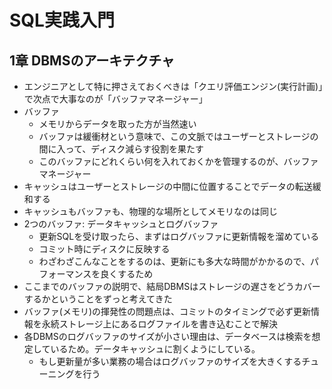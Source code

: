 # SQL実践入門

## 1章 DBMSのアーキテクチャ

- エンジニアとして特に押さえておくべきは「クエリ評価エンジン(実行計画)」で次点で大事なのが「バッファマネージャー」
- バッファ
  - メモリからデータを取った方が当然速い
  - バッファは緩衝材という意味で、この文脈ではユーザーとストレージの間に入って、ディスク減らす役割を果たす
  - このバッファにどれくらい何を入れておくかを管理するのが、バッファマネージャー
- キャッシュはユーザーとストレージの中間に位置することでデータの転送緩和する
- キャッシュもバッファも、物理的な場所としてメモリなのは同じ
- 2つのバッファ: データキャッシュとログバッファ
    - 更新SQLを受け取ったら、まずはログバッファに更新情報を溜めている
    - コミット時にディスクに反映する
    - わざわざこんなことをするのは、更新にも多大な時間がかかるので、パフォーマンスを良くするため
- ここまでのバッファの説明で、結局DBMSはストレージの遅さをどうカバーするかということをずっと考えてきた
- バッファ(メモリ)の揮発性の問題点は、コミットのタイミングで必ず更新情報を永続ストレージ上にあるログファイルを書き込むことで解決
- 各DBMSのログバッファのサイズが小さい理由は、データベースは検索を想定しているため。データキャッシュに割くようにしている。
    - もし更新量が多い業務の場合はログバッファのサイズを大きくするチューニングを行う